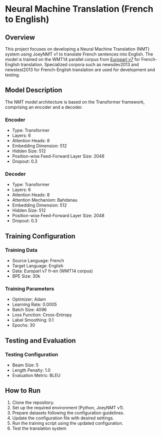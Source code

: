 # Neural Machine Translation (French to English)

## Overview

This project focuses on developing a Neural Machine Translation (NMT) system using JoeyNMT v1 to translate French sentences into English. The model is trained on the WMT14 parallel corpus from [Europarl v7](https://www.statmt.org/europarl/v7/fr-en.tgz) for French-English translation. Specialized corpora such as newsdev2013 and newstest2013 for French-English translation are used for development and testing.

## Model Description

The NMT model architecture is based on the Transformer framework, comprising an encoder and a decoder.

### Encoder
- Type: Transformer
- Layers: 6
- Attention Heads: 8
- Embedding Dimension: 512
- Hidden Size: 512
- Position-wise Feed-Forward Layer Size: 2048
- Dropout: 0.3

### Decoder
- Type: Transformer
- Layers: 6
- Attention Heads: 8
- Attention Mechanism: Bahdanau
- Embedding Dimension: 512
- Hidden Size: 512
- Position-wise Feed-Forward Layer Size: 2048
- Dropout: 0.3

## Training Configuration

### Training Data
- Source Language: French
- Target Language: English
- Data: Europarl v7 fr-en (WMT14 corpus)
- BPE Size: 30k

### Training Parameters
- Optimizer: Adam
- Learning Rate: 0.0005
- Batch Size: 4096
- Loss Function: Cross-Entropy
- Label Smoothing: 0.1
- Epochs: 30

## Testing and Evaluation

### Testing Configuration
- Beam Size: 5
- Length Penalty: 1.0
- Evaluation Metric: BLEU

## How to Run

1. Clone the repository.
2. Set up the required environment (Python, JoeyNMT v1).
3. Prepare datasets following the configuration guidelines.
4. Update the configuration file with desired settings.
5. Run the training script using the updated configuration.
6. Test the translation system
